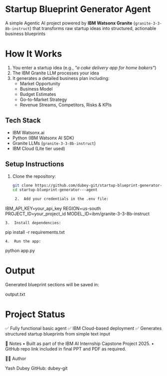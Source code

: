 
#  Startup Blueprint Generator Agent

A simple Agentic AI project powered by **IBM Watsonx Granite** (`granite-3-3-8b-instruct`) that transforms raw startup ideas into structured, actionable business blueprints

# How It Works

1. You enter a startup idea (e.g., _"a cake delivery app for home bakers"_)
2. The IBM Granite LLM processes your idea
3. It generates a detailed business plan including:
   - Market Opportunity
   - Business Model
   - Budget Estimates
   - Go-to-Market Strategy
   - Revenue Streams, Competitors, Risks & KPIs

##  Tech Stack

- IBM Watsonx.ai
- Python (IBM Watsonx AI SDK)
- Granite LLMs (`granite-3-3-8b-instruct`)
- IBM Cloud (Lite tier used)

##  Setup Instructions

1. Clone the repository:
   ```bash
   git clone https://github.com/dubey-git/startup-blueprint-generator---agent.git
   cd startup-blueprint-generator---agent

	2.	Add your credentials in the .env file:

IBM_API_KEY=your_api_key
REGION=us-south
PROJECT_ID=your_project_id
MODEL_ID=ibm/granite-3-3-8b-instruct


	3.	Install dependencies:

pip install -r requirements.txt


	4.	Run the app:

python app.py

# Output

Generated blueprint sections will be saved in:

output.txt

# Project Status

✅ Fully functional basic agent
✅ IBM Cloud-based deployment
✅ Generates structured startup blueprints from simple text input

📌 Notes
	•	Built as part of the IBM AI Internship Capstone Project 2025.
	•	GitHub repo link included in final PPT and PDF as required.

🧑‍💻 Author

Yash Dubey
GitHub: dubey-git
